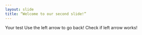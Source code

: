```yaml
---
layout: slide
title: “Welcome to our second slide!”
---
```

Your test
Use the left arrow to go back!
Check if left arrow works!
